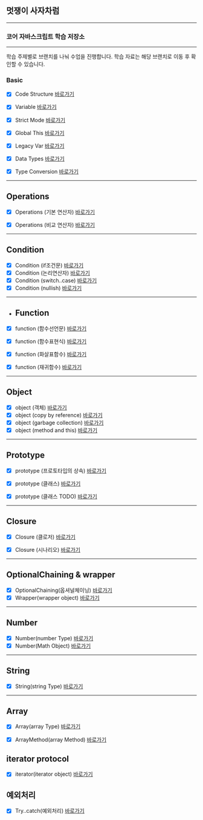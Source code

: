 


## 멋쟁이 사자차럼
---

### 코어 자바스크립트 학습 저장소

---

학습 주제별로 브랜치를 나눠 수업을 진행합니다.
학습 자료는 해당 브랜치로 이동 후 확인할 수 있습니다.



### Basic

- [x] Code Structure [바로가기](https://github.com/simseonbeom/core_js/blob/01.core/client/chapter/core/01.codeStructure.js)
- [x] Variable [바로가기](https://github.com/simseonbeom/core_js/blob/01.core/client/chapter/core/02.variables.js)
- [x] Strict Mode [바로가기](https://github.com/simseonbeom/core_js/blob/01.core/client/chapter/core/03.strictMode.js)
- [x] Global This [바로가기](https://github.com/simseonbeom/core_js/blob/01.core/client/chapter/core/04.globalThis.js)
- [x] Legacy Var [바로가기](https://github.com/simseonbeom/core_js/blob/01.core/client/chapter/core/05.legacyVar.js)
- [x] Data Types [바로가기](https://github.com/simseonbeom/core_js/blob/01.core/client/chapter/core/06.dataTypes.js)
- [x] Type Conversion [바로가기](https://github.com/simseonbeom/core_js/blob/01.core/client/chapter/core/07.typeConversion.js)



---

## Operations
- [x] Operations (기본 연산자) [바로가기](https://github.com/simseonbeom/core_js/blob/01.core/client/chapter/core/08-1.operation.js)
- [x] Operations (비교 연산자) [바로가기](https://github.com/simseonbeom/core_js/blob/01.core/client/chapter/core/08-2.operation.js)


---
## Condition
- [x] Condition (if조건문) [바로가기](https://github.com/simseonbeom/core_js/blob/01.core/client/chapter/core/09-1.conditions.js)
- [x] Condition (논리연산자) [바로가기](https://github.com/simseonbeom/core_js/blob/01.core/client/chapter/core/09-2.conditions.js)
- [x] Condition (switch..case) [바로가기](https://github.com/simseonbeom/core_js/blob/01.core/client/chapter/core/09-3.conditions.js)
- [x] Condition (nullish) [바로가기](https://github.com/simseonbeom/core_js/blob/01.core/client/chapter/core/09-4.conditions.js)

---
- ## Function
- [x] function (함수선언문) [바로가기](https://github.com/simseonbeom/core_js/blob/01.core/client/chapter/core/11-1.function.js)
- [x] function (함수표현식) [바로가기](https://github.com/simseonbeom/core_js/blob/01.core/client/chapter/core/11-2.function.js)
- [x] function (화살표함수) [바로가기](https://github.com/simseonbeom/core_js/blob/01.core/client/chapter/core/11-3.function.js)
- [x] function (재귀함수) [바로가기](https://github.com/simseonbeom/core_js/blob/01.core/client/chapter/core/11-4.function.js)


---

## Object
- [x] object (객체) [바로가기](https://github.com/simseonbeom/core_js/blob/01.core/client/chapter/core/12-1.object.js)
- [x] object (copy by reference) [바로가기](https://github.com/simseonbeom/core_js/blob/01.core/client/chapter/core/12-2.object.js)
- [x] object (garbage collection) [바로가기](https://github.com/simseonbeom/core_js/blob/01.core/client/chapter/core/12-3.object.js)
- [x] object (method and this) [바로가기](https://github.com/simseonbeom/core_js/blob/01.core/client/chapter/core/12-4.object.js)
- ---
## Prototype
- [x] prototype (프로토타입의 상속) [바로가기](https://github.com/simseonbeom/core_js/blob/01.core/client/chapter/core/13-1.prototype.js)
- [x] prototype (클래스) [바로가기](https://github.com/simseonbeom/core_js/blob/01.core/client/chapter/core/13-2.classes.js)
- [x] prototype (클래스 TODO) [바로가기](https://github.com/simseonbeom/core_js/blob/01.core/client/chapter/core/13-3.classes.js)



---
## Closure
- [x] Closure (클로저) [바로가기](https://github.com/simseonbeom/core_js/blob/01.core/client/chapter/core/14-1.closure.js)
- [x] Closure (시나리오) [바로가기](https://github.com/simseonbeom/core_js/blob/01.core/client/chapter/core/14-2.closure.js)



---
## OptionalChaining & wrapper
- [x] OptionalChaining(옵셔널체이닝) [바로가기](https://github.com/simseonbeom/core_js/blob/01.core/client/chapter/core/15.Optional.js)
- [x] Wrapper(wrapper object) [바로가기](https://github.com/simseonbeom/core_js/blob/01.core/client/chapter/core/16.wrapper.js)

---
## Number
- [x] Number(number Type) [바로가기](https://github.com/simseonbeom/core_js/blob/01.core/client/chapter/core/17-1.number.js)
- [x] Number(Math Object) [바로가기](https://github.com/simseonbeom/core_js/blob/01.core/client/chapter/core/17-2.number.js)
---
## String
- [x] String(string Type) [바로가기](https://github.com/simseonbeom/core_js/blob/01.core/client/chapter/core/18.string.js)
---
## Array
- [x] Array(array Type) [바로가기](https://github.com/simseonbeom/core_js/blob/01.core/client/chapter/core/19.array.js)
- [x] ArrayMethod(array Method) [바로가기](https://github.com/simseonbeom/core_js/blob/01.core/client/chapter/core/20.arrayMethod.js)


## iterator protocol
- [x] iterator(iterator object) [바로가기](https://github.com/simseonbeom/core_js/blob/01.core/client/chapter/core/21.iterator.js)


## 예외처리
- [x] Try..catch(예외처리) [바로가기](https://github.com/simseonbeom/core_js/blob/01.core/client/chapter/core/22.tryCatch.js)






